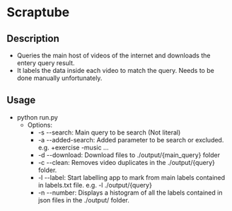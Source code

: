 # Scraptube

## Description

- Queries the main host of videos of the internet and downloads the entery query result.
- It labels the data inside each video to match the query. Needs to be done manually unfortunately.

## Usage

- python run.py
  - Options:
    - -s --search: Main query to be search (Not literal)
    - -a --added-search: Added parameter to be search or excluded. e.g. +exercise -music ...
    - -d --download: Download files to ./output/{main_query} folder
    - -c --clean: Removes video duplicates in the ./output/{query} folder.
    - -l --label: Start labelling app to mark from main labels contained in labels.txt file. e.g. -l ./output/{query}
    - -n --number: Displays a histogram of all the labels contained in json files in the ./output/ folder.

